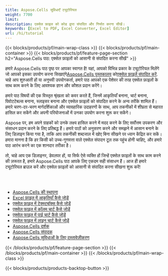 ```yaml
---
title: Aspose.Cells सुविधाएँ ट्यूटोरियल
weight: 7700
limit:
description: एक्सेल फ़ाइल को कोड द्वारा संपादित और निर्यात करना सीखें।
keywords: [Excel to PDF, Excel Converter, Excel Editor]
url: /hi/tutorial
---
```

{{< blocks/products/pf/main-wrap-class >}}
{{< blocks/products/pf/main-container >}}
{{< blocks/products/pf/feature-page-section h2="Aspose.Cells पाठ: एक्सेल फ़ाइलों को आसानी से संपादित करना सीखें" >}}

<p>
 हमारे Aspose.Cells पाठ पृष्ठ पर आपका स्वागत है! यहां, आपको विभिन्न प्रकार के ट्यूटोरियल मिलेंगे जो आपको इसका उपयोग करना सिखाएंगे<a href="https://www.nuget.org/packages/Aspose.Cells">Aspose.Cells पुस्तकालय</a> को<a href="https://products.aspose.app/cells/editor/">एक्सेल फ़ाइलें संपादित करें</a>. चाहे आप शुरुआती हों या अनुभवी उपयोगकर्ता, हमारे पाठ आपको एक पेशेवर की तरह एक्सेल फ़ाइलों के साथ काम करने के लिए आवश्यक ज्ञान और कौशल प्रदान करेंगे।
</p>
<p>
हमारे पाठ विषयों की एक विस्तृत श्रृंखला को कवर करते हैं, जिनमें आकृतियाँ बनाना, चार्ट बनाना, पिवोटटेबल्स बनाना, स्लाइसर बनाना और एक्सेल फ़ाइलों को संपादित करने के अन्य तरीके शामिल हैं। हमारे चरण-दर-चरण मार्गदर्शिकाओं और व्यावहारिक उदाहरणों के साथ, आप तकनीकों में शीघ्रता से महारत हासिल कर सकेंगे और अपनी परियोजनाओं में उनका उपयोग करना शुरू कर सकेंगे।</p>
<p>
Aspose पर, हम अपने ग्राहकों को उनके लक्ष्य हासिल करने में मदद करने के लिए सर्वोत्तम उपकरण और संसाधन प्रदान करने के लिए प्रतिबद्ध हैं। हमारे पाठों को अनुसरण करने और समझने में आसान बनाने के लिए डिज़ाइन किया गया है, ताकि आप तकनीकी शब्दजाल में खोए बिना सीखने पर ध्यान केंद्रित कर सकें। हमारा मानना है कि हर किसी को उच्च-गुणवत्ता वाले एक्सेल संपादन टूल तक पहुंच होनी चाहिए, और हमारे पाठ आरंभ करने का एक शानदार तरीका है।</p>
<p>
तो, चाहे आप एक डिज़ाइनर, डेवलपर हों, या सिर्फ ऐसे व्यक्ति हों जिन्हें एक्सेल फ़ाइलों के साथ काम करने की ज़रूरत है, हमारे Aspose.Cells पाठ आपके लिए एकदम सही संसाधन हैं। आज ही हमारे ट्यूटोरियल ब्राउज़ करें और एक्सेल फ़ाइलों को आसानी से संपादित करना सीखना शुरू करें!
</p>

<br />
<br />

<div class="code-sample">
    <ul class="link-list">
        <li class="link-item"><a href="https://docs.aspose.com/cells/net/installation/">Aspose.Cells की स्थापना</a></li>
        <li class="link-item"><a href="add-shapes-in-excel">Excel फ़ाइल में आकृतियाँ कैसे जोड़ें</a></li>
        <li class="link-item"><a href="add-textbox-in-excel">एक्सेल फ़ाइल में टेक्स्टबॉक्स कैसे जोड़ें</a></li>
        <li class="link-item"><a href="add-column-chart-in-excel">एक्सेल फाइल में कॉलम चार्ट कैसे जोड़ें</a></li>
        <li class="link-item"><a href="add-pie-chart-in-excel">एक्सेल फाइल में पाई चार्ट कैसे जोड़ें</a></li>
        <li class="link-item"><a href="add-line-chart-in-excel">एक्सेल फाइल में लाइन चार्ट कैसे जोड़ें</a></li>
        <li class="link-item"><a href="https://products.aspose.app/cells/viewer/">Aspose.Cells दर्शक</a></li> 
        <li class="link-item"><a href="https://products.aspose.app/cells/editor/">Aspose.Cells संपादक</a></li>        
        <li class="link-item"><a href="https://docs.aspose.com/cells/net/features/">Aspose.Cells सुविधाओं के लिए दस्तावेज़ीकरण</a></li>
    </ul>
</div>



{{< /blocks/products/pf/feature-page-section >}}
{{< /blocks/products/pf/main-container >}}
{{< /blocks/products/pf/main-wrap-class >}}

{{< blocks/products/products-backtop-button >}}